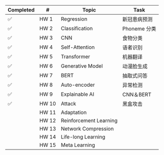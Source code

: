 | Completed | #                                  | Topic                  | Task                   |
| --------- | ---------------------------------- | ---------------------- | ---------------------- |
| ✅         | HW 1     | Regression             | 新冠患病预测 |
| ✅         | HW 2 | Classification         | Phoneme 分类           |
| ✅         | HW 3            | CNN                    | 食物分类               |
| ✅         | HW 4 | Self-Attention         | 语者识别           |
| ✅          | HW 5                               | Transformer            |  机器翻译                      |
| ✅          | HW 6                               | Generative Model       |     动漫脸生成                   |
| ✅          | HW 7                               | BERT                   |    抽取式问答                    |
| ✅          | HW 8                               | Auto-encoder           |             异常检测           |
| ✅          | HW 9                               | Explainable AI         |       CNN＆BERT                 |
| ✅          | HW 10                              | Attack                 |         黑盒攻击               |
|           | HW 11                              | Adaptation             |                        |
|           | HW 12                              | Reinforcement Learning |                        |
|           | HW 13                              | Network Compression    |                        |
|           | HW 14                              | Life-long Learning     |                        |
|           | HW 15                              | Meta Learning          |                        |                |